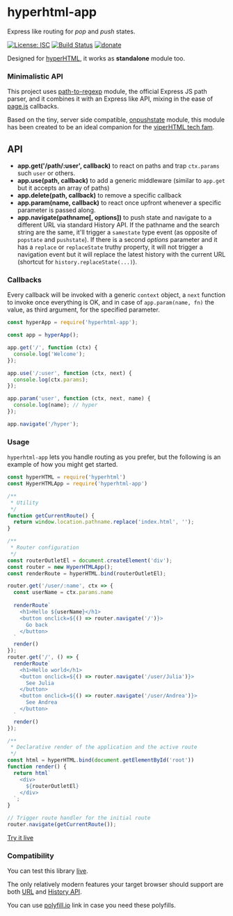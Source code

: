 # hyperhtml-app
Express like routing for _pop_ and _push_ states.

[![License: ISC](https://img.shields.io/badge/License-ISC-yellow.svg)](https://opensource.org/licenses/ISC) [![Build Status](https://travis-ci.org/WebReflection/hyperhtml-app.svg?branch=master)](https://travis-ci.org/WebReflection/hyperhtml-app) [![donate](https://img.shields.io/badge/$-donate-ff69b4.svg?maxAge=2592000&style=flat)](https://github.com/WebReflection/donate)

Designed for [hyperHTML](https://github.com/WebReflection/hyperHTML), it works as **standalone** module too.

### Minimalistic API

This project uses [path-to-regexp](https://www.npmjs.com/package/path-to-regexp) module,
the official Express JS path parser, and it combines it with an Express like API,
mixing in the ease of [page.js](https://visionmedia.github.io/page.js/) callbacks.

Based on the tiny, server side compatible, [onpushstate](https://github.com/WebReflection/onpushstate) module,
this module has been created to be an ideal companion for the [viperHTML tech fam](https://viperhtml.js.org/).

## API

  * **app.get('/path/:user', callback)** to react on paths and trap `ctx.params` such `user` or others.
  * **app.use(path, callback)** to add a generic middleware (similar to `app.get` but it accepts an array of paths)
  * **app.delete(path, callback)** to remove a specific callback
  * **app.param(name, callback)** to react once upfront whenever a specific parameter is passed along.
  * **app.navigate(pathname[, options])** to push state and navigate to a different URL via standard History API. If the pathname and the search string are the same, it'll trigger a `samestate` type event (as opposite of `popstate` and `pushstate`). If there is a second _options_ parameter and it has a `replace` or `replaceState` truthy property, it will not trigger a navigation event but it will replace the latest history with the current URL (shortcut for `history.replaceState(...)`).

### Callbacks

Every callback will be invoked with a generic `context` object, a `next` function to invoke once everything is OK,
and in case of `app.param(name, fn)` the value, as third argument, for the specified parameter.

```js
const hyperApp = require('hyperhtml-app');

const app = hyperApp();

app.get('/', function (ctx) {
  console.log('Welcome');
});

app.use('/:user', function (ctx, next) {
  console.log(ctx.params);
});

app.param('user', function (ctx, next, name) {
  console.log(name); // hyper
});

app.navigate('/hyper');
```

### Usage

`hyperhtml-app` lets you handle routing as you prefer, but the following is an example of how you might get started.

```js
const hyperHTML = require('hyperhtml')
const HyperHTMLApp = require('hyperhtml-app')

/**
 * Utility
 */
function getCurrentRoute() {
  return window.location.pathname.replace('index.html', '');
}

/**
 * Router configuration
 */
const routerOutletEl = document.createElement('div');
const router = new HyperHTMLApp();
const renderRoute = hyperHTML.bind(routerOutletEl);

router.get('/user/:name', ctx => {
  const userName = ctx.params.name
  
  renderRoute`
    <h1>Hello ${userName}</h1>
    <button onclick=${() => router.navigate('/')}>
      Go back
    </button>
  `
  render()
});
router.get('/', () => {
  renderRoute`
    <h1>Hello world</h1>
    <button onclick=${() => router.navigate('/user/Julia')}>
      See Julia
    </button>
    <button onclick=${() => router.navigate('/user/Andrea')}>
      See Andrea
    </button>
  `
  render()
});

/**
 * Declarative render of the application and the active route
 */
const html = hyperHTML.bind(document.getElementById('root'))
function render() {
  return html`
    <div>
      ${routerOutletEl}
    </div>
  `;
}

// Trigger route handler for the initial route
router.navigate(getCurrentRoute());
```

[Try it live](https://stackblitz.com/edit/hyperhtml-app)

### Compatibility

You can test this library [live](https://webreflection.github.io/hyperhtml-app/test/).

The only relatively modern features your target browser should support are both [URL](http://caniuse.com/#feat=url) and [History API](http://caniuse.com/#feat=history).

You can use [polyfill.io](https://cdn.polyfill.io/v2/polyfill.js?features=default) link in case you need these polyfills.

